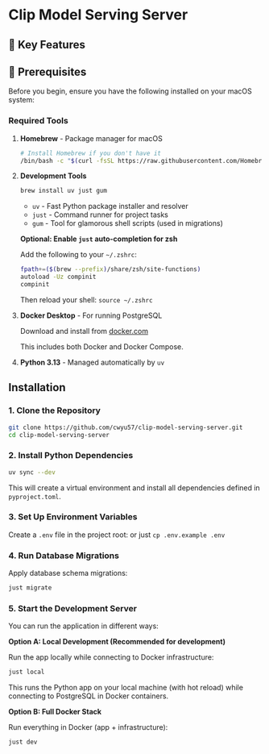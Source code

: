 # Clip Model Serving Server

## 🚧 Key Features

## 🚧 Prerequisites

Before you begin, ensure you have the following installed on your macOS system:

### Required Tools

1. **Homebrew** - Package manager for macOS
   ```bash
   # Install Homebrew if you don't have it
   /bin/bash -c "$(curl -fsSL https://raw.githubusercontent.com/Homebrew/install/HEAD/install.sh)"
   ```

2. **Development Tools**
   ```bash
   brew install uv just gum
   ```
   - `uv` - Fast Python package installer and resolver
   - `just` - Command runner for project tasks
   - `gum` - Tool for glamorous shell scripts (used in migrations)

   **Optional: Enable `just` auto-completion for zsh**

   Add the following to your `~/.zshrc`:
   ```bash
   fpath+=($(brew --prefix)/share/zsh/site-functions)
   autoload -Uz compinit
   compinit
   ```
   Then reload your shell: `source ~/.zshrc`

3. **Docker Desktop** - For running PostgreSQL

   Download and install from [docker.com](https://www.docker.com/products/docker-desktop/)

   This includes both Docker and Docker Compose.

4. **Python 3.13** - Managed automatically by `uv`

## Installation

### 1. Clone the Repository

```bash
git clone https://github.com/cwyu57/clip-model-serving-server.git
cd clip-model-serving-server
```

### 2. Install Python Dependencies

```bash
uv sync --dev
```

This will create a virtual environment and install all dependencies defined in `pyproject.toml`.

### 3. Set Up Environment Variables

Create a `.env` file in the project root:
or just `cp .env.example .env`

### 4. Run Database Migrations

Apply database schema migrations:

```bash
just migrate
```

### 5. Start the Development Server

You can run the application in different ways:

**Option A: Local Development (Recommended for development)**

Run the app locally while connecting to Docker infrastructure:
```bash
just local
```

This runs the Python app on your local machine (with hot reload) while connecting to PostgreSQL in Docker containers.

**Option B: Full Docker Stack**

Run everything in Docker (app + infrastructure):
```bash
just dev
```
